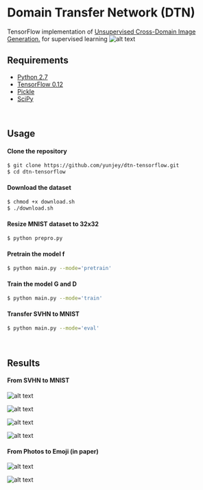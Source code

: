 # Domain Transfer Network (DTN) 
TensorFlow implementation of [Unsupervised Cross-Domain Image Generation.](https://arxiv.org/abs/1611.02200) for supervised learning
![alt text](jpg/dtn.jpg)

## Requirements
* [Python 2.7](https://www.continuum.io/downloads)
* [TensorFlow 0.12](https://github.com/tensorflow/tensorflow/tree/r0.12)
* [Pickle](https://docs.python.org/2/library/pickle.html)
* [SciPy](http://www.scipy.org/install.html)

<br>

## Usage

#### Clone the repository
```bash
$ git clone https://github.com/yunjey/dtn-tensorflow.git
$ cd dtn-tensorflow
```

#### Download the dataset
```bash
$ chmod +x download.sh
$ ./download.sh
```

#### Resize MNIST dataset to 32x32 
```bash
$ python prepro.py
```

#### Pretrain the model f
```bash
$ python main.py --mode='pretrain'
```

#### Train the model G and D
```bash
$ python main.py --mode='train'
```

#### Transfer SVHN to MNIST
```bash
$ python main.py --mode='eval'
```
<br>

## Results

#### From SVHN to MNIST 

![alt text](jpg/svhn_mnist_2900.gif)

![alt text](jpg/svhn_mnist_2900.png)

![alt text](jpg/svhn_mnist_3700.png)

![alt text](jpg/svhn_mnist_5300.png)


#### From Photos to Emoji (in paper)

![alt text](jpg/emoji_1.png)

![alt text](jpg/emoji_2.png)





